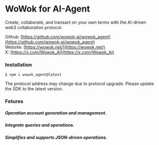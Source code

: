 
# WoWok for AI-Agent

Create, collaborate, and transact on your own terms with the AI-driven web3 collaboration protocol.

Github: [https://github.com/wowok-ai/wowok_agent](https://github.com/wowok-ai/wowok_agent)   
Website: [https://wowok.net/](https://wowok.net/)   
X: [https://x.com/Wowok_Ai](https://x.com/Wowok_Ai)


### Installation

```
$ npm i wowok_agent@latest 
```
The protocol address may change due to protocol upgrade. Please update the SDK to the latest version.

### Fetures 
##### Operation account generation and management.
##### Integrate queries and operations.
##### Simplifies and supports JSON-driven operations.

  
